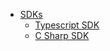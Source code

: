 - [SDKs ](https://github.com/modelcontextprotocol)
	- [Typescript SDK](https://github.com/modelcontextprotocol/typescript-sdk)
	- [C Sharp SDK](https://github.com/modelcontextprotocol/csharp-sdk)